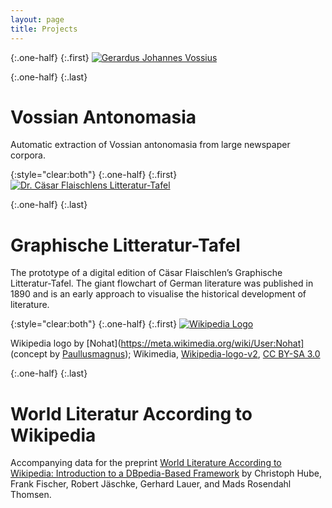 ```yaml
---
layout: page
title: Projects
---
```


{:.one-half}
{:.first} 
[![Gerardus Johannes Vossius](../images/vossius.jpg "Automatic extraction of Vossian antonomasia from large newspaper corpora")](https://vossanto.weltliteratur.net/)

{:.one-half}
{:.last} 

# Vossian Antonomasia

Automatic extraction of Vossian antonomasia from large newspaper corpora. 



{:style="clear:both"}
{:.one-half}
{:.first} 
[![Dr. Cäsar Flaischlens Litteratur-Tafel](../images/flaischlen.png "Graphische Litteratur-Tafel. Die Deutsche Litteratur und der Einfluß fremder Litteraturen auf ihren Verlauf (1890)")](https://litteratur-tafel.weltliteratur.net/)

{:.one-half}
{:.last} 

# Graphische Litteratur-Tafel

The prototype of a digital edition of Cäsar Flaischlen’s Graphische
Litteratur-Tafel. The giant flowchart of German literature was
published in 1890 and is an early approach to visualise the historical
development of literature.


{:style="clear:both"}
{:.one-half}
{:.first} 
[![Wikipedia Logo](../images/wikipedia.png "World Literature According to Wikipedia")](https://data.weltliteratur.net/)

Wikipedia logo by [Nohat](https://meta.wikimedia.org/wiki/User:Nohat]
(concept by
[Paullusmagnus](https://meta.wikimedia.org/wiki/User:Paullusmagnus));
Wikimedia,
[Wikipedia-logo-v2](https://commons.wikimedia.org/wiki/File:Wikipedia-logo-v2.svg),
[CC BY-SA
3.0](https://creativecommons.org/licenses/by-sa/3.0/legalcode)

{:.one-half}
{:.last} 

# World Literatur According to Wikipedia

Accompanying data for the preprint [World Literature According to
Wikipedia: Introduction to a DBpedia-Based
Framework](https://arxiv.org/abs/1701.00991) by Christoph Hube, Frank
Fischer, Robert Jäschke, Gerhard Lauer, and Mads Rosendahl Thomsen.
